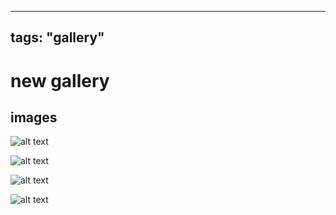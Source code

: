 
---
tags: "gallery"
---
# new gallery

## images


![alt text](https://files.slack.com/files-pri/T0HTW3H0V-F05R1DGKUQH/untitled_01_2-clr-bw.png?pub_secret=040c653298)

![alt text](https://files.slack.com/files-pri/T0HTW3H0V-F05R62H2EJ0/nyc_gif.gif?pub_secret=e73b34fbde)

![alt text](https://files.slack.com/files-pri/T0HTW3H0V-F05R61R5RS8/benham_donut.jpg?pub_secret=1ef2b0eb21)

![alt text](https://files.slack.com/files-pri/T0HTW3H0V-F05R20EURDF/man-ray-sewing-machine.jpg?pub_secret=ff5e363a40)

